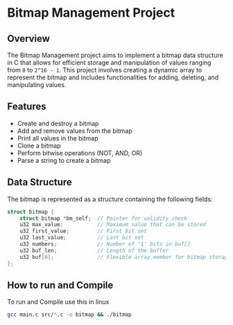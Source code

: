 # Bitmap Management Project

## Overview

The Bitmap Management project aims to implement a bitmap data structure in C that allows for efficient storage and manipulation of values ranging from `0` to `2^16 - 1`. This project involves creating a dynamic array to represent the bitmap and includes functionalities for adding, deleting, and manipulating values.

## Features

- Create and destroy a bitmap
- Add and remove values from the bitmap
- Print all values in the bitmap
- Clone a bitmap
- Perform bitwise operations (NOT, AND, OR)
- Parse a string to create a bitmap

## Data Structure

The bitmap is represented as a structure containing the following fields:

```c
struct bitmap {
    struct bitmap *bm_self;  // Pointer for validity check
    u32 max_value;           // Maximum value that can be stored
    u32 first_value;         // First bit set
    u32 last_value;          // Last bit set
    u32 numbers;             // Number of '1' bits in buf[]
    u32 buf_len;             // Length of the buffer
    u32 buf[0];              // Flexible array member for bitmap storage
};
```

## How to run and Compile

To run and Compile use this in linux

```bash
gcc main.c src/*.c -o bitmap && ./bitmap
```
